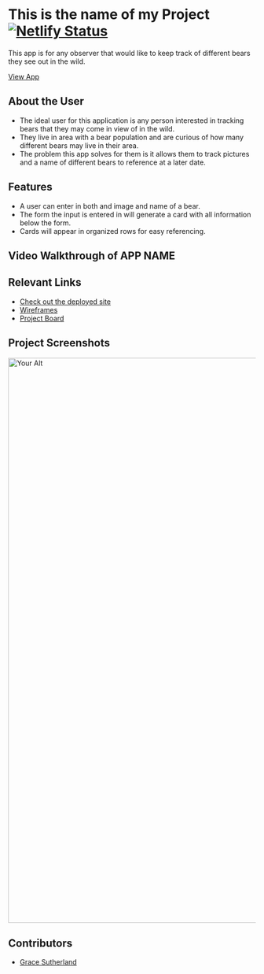 # This is the name of my Project  [![Netlify Status](https://api.netlify.com/api/v1/badges/4ab7e730-7ed3-4cfd-a988-66195e79a991/deploy-status)](https://app.netlify.com/sites/drt-sortinghat/deploys)
<!-- update the netlify badge above with your own badge that you can find at netlify under settings/general#status-badges -->

This app is for any observer that would like to keep track of different bears they see out in the wild. 

[View App](#your-link)

## About the User 
- The ideal user for this application is any person interested in tracking bears that they may come in view of in the wild. 
- They live in area with a bear population and are curious of how many different bears may live in their area. 
- The problem this app solves for them is it allows them to track pictures and a name of different bears to reference at a later date. 

## Features <!-- List your app features using bullets! Do NOT use a paragraph. No one will read that! -->
- A user can enter in both and image and name of a bear. 
- The form the input is entered in will generate a card with all information below the form.
-  Cards will appear in organized rows for easy referencing. 

## Video Walkthrough of APP NAME <!-- A loom link is sufficient -->


## Relevant Links 
- [Check out the deployed site](#your-link)
- [Wireframes](https://docs.google.com/presentation/d/1S9wO_fF8AHrAjHTMdyv3FnPpFGCdzvCRlIKlgrO0lW0/edit?usp=sharing)
- [Project Board](https://github.com/rgs1690/ASSIGNMENT-Bear-Watcher/projects/1)

## Project Screenshots <!-- These can be inside of your project. Look at the repos from class and see how the images are included in the readme -->
<img width="1148" alt="Your Alt" src="your-link.png">

## Contributors
- [Grace Sutherland](https://github.com/rgs1690)
